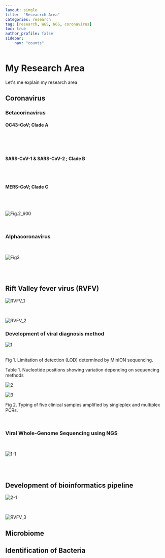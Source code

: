 ```yaml
---
layout: single
title:  "Reseacrch Area"
categories: research
tag: [research, WGS, NGS, coronavirus]
toc: true
author_profile: false
sidebar: 
    nav: "counts"
---
```


# My Research Area 

Let's me explain my research area



## Coronavirus 
### Betacorinavirus
#### OC43-CoV; Clade A
<br/>
<br/>
<br/>

####  SARS-CoV-1 & SARS-CoV-2 ; Clade B
<br/>
<br/>

####  MERS-CoV; Clade C
<br/>

<br/>![Fig.2_600]({{site.url}}/images/23-02-10-Researches/Fig.2_600.jpg)



<br/>



### Alphacoronavirus

<br/>

![Fig3]({{site.url}}/images/23-02-10-Researches/Fig3.png)

<br/>
<br/>



## Rift Valley fever virus (RVFV)

![RVFV_1]({{site.url}}/images/23-02-10-Researches/RVFV_1.png)

<br/>

![RVFV_2]({{site.url}}/images/23-02-10-Researches/RVFV_2.png)

### Development of viral diagnosis method



![1]({{site.url}}/images/23-02-10-Researches/1.png)

<br/>Fig 1. Limitation of detection (LOD) determined by MinION sequencing.

Table 1. Nucleotide positions showing variation depending on sequencing methods

![2]({{site.url}}/images/23-02-10-Researches/2.png)

![3]({{site.url}}/images/23-02-10-Researches/3.png)

Fig 2. Typing of five clinical samples amplified by singleplex and multiplex PCRs.

<br/>



### Viral Whole-Genome Sequencing using NGS
<br/>

![1-1]({{site.url}}/images/23-02-10-Researches/1-1.png)

<br/>
<br/>

## Development of bioinformatics pipeline

![2-1]({{site.url}}/images/23-02-10-Researches/2-1.png)

<br/>

![RVFV_3]({{site.url}}/images/23-02-10-Researches/RVFV_3.png)

## Microbiome


## Identification of Bacteria



